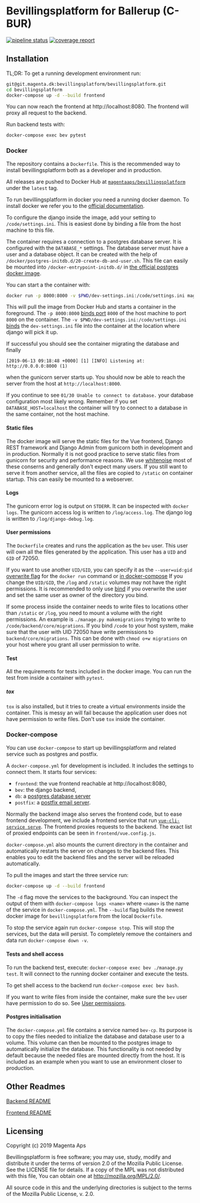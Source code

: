# Bevillingsplatform for Ballerup (C-BUR)
[![pipeline status](https://git.magenta.dk/bevillingsplatform/bevillingsplatform/badges/develop/pipeline.svg)](https://git.magenta.dk/bevillingsplatform/bevillingsplatform/commits/develop)
[![coverage report](https://git.magenta.dk/bevillingsplatform/bevillingsplatform/badges/develop/coverage.svg)](https://git.magenta.dk/bevillingsplatform/bevillingsplatform/commits/develop)

## Installation

TL;DR: To get a running development environment run:

```bash
git@git.magenta.dk:bevillingsplatform/bevillingsplatform.git
cd bevillingsplatform
docker-compose up -d --build frontend
```

You can now reach the frontend at http://localhost:8080. The frontend will proxy
all request to the backend.

Run backend tests with:
```bash
docker-compose exec bev pytest
```


### Docker

The repository contains a `Dockerfile`. This is the recommended way to install
bevillingsplatform both as a developer and in production.

All releases are pushed to Docker Hub at
[`magentaaps/bevillingsplatform`](https://hub.docker.com/r/magentaaps/bevillingsplatform)
under the `latest` tag.

To run bevillingsplatform in docker you need a running docker daemon. To install
docker we refer you to the [official
documentation](https://docs.docker.com/install/).

To configure the django inside the image, add your setting to
`/code/settings.ini`. This is easiest done by binding a file from the host
machine to this file.

The container requires a connection to a postgres database server. It is
configured with the `DATABASE_*` settings. The database server must have a user
and a database object. It can be created with the help of
`/docker/postgres-initdb.d/20-create-db-and-user.sh`. This file can easily be
mounted into `/docker-entrypoint-initdb.d/` in [the official postgres docker
image](https://hub.docker.com/_/postgres).

You can start a the container with:
```bash
docker run -p 8000:8000 -v $PWD/dev-settings.ini:/code/settings.ini magentaaps/bevillingsplatform:latest
```

This will pull the image from Docker Hub and starts a container in the
foreground. The `-p 8000:8000` [binds
port](https://docs.docker.com/engine/reference/commandline/run/#publish-or-expose-port--p---expose)
`8000` of the host machine to port `8000` on the container. The `-v
$PWD/dev-settings.ini:/code/settings.ini`
[binds](https://docs.docker.com/engine/reference/commandline/run/#mount-volume--v---read-only)
the `dev-settings.ini` file into the container at the location where django will
pick it up.

If successful you should see the container migrating the database and finally
```
[2019-06-13 09:18:48 +0000] [1] [INFO] Listening at: http://0.0.0.0:8000 (1)
```

when the gunicorn server starts up. You should now be able to reach the server
from the host at ``http://localhost:8000``.


If you continue to see `01/30 Unable to connect to database.` your database
configuration most likely wrong. Remember if you set `DATABASE_HOST=localhost`
the container will try to connect to a database in the same container, not the
host machine.


#### Static files

The docker image will serve the static files for the Vue frontend, Django REST
framework and Django Admin from gunicorn both in development and in production.
Normally it is not good practice to serve static files from gunicorn for
security and performance reasons. We use
[whitenoise](https://pypi.org/project/whitenoise/) most of these conserns and
generally don't expect many users. If you still want to serve it from another
service, all the files are copied to `/static` on container startup. This can
easily be mounted to a webserver.


#### Logs

The gunicorn error log is output on `STDERR`. It can be inspected with `docker
logs`. The gunicorn access log is written to `/log/access.log`. The django log
is written to `/log/django-debug.log`.


#### User permissions

The `Dockerfile` creates and runs the application as the `bev` user.
This user will own all the files generated by the application. This user has a
``UID`` and ``GID`` of 72050.

If you want to use another ``UID/GID``, you can specify it as the
`--user=uid:gid` [overwrite
flag](https://docs.docker.com/engine/reference/run/#user) for the ``docker run``
command or [in
docker-compose](https://docs.docker.com/compose/compose-file/#domainname-hostname-ipc-mac_address-privileged-read_only-shm_size-stdin_open-tty-user-working_dir)
If you change the `UID/GID`, the `/log` and `/static` volumes may not have the
right permissions. It is recommended to only use
[bind](https://docs.docker.com/storage/bind-mounts/) if you overwrite the user
and set the same user as owner of the directory you bind.

If some process inside the container needs to write files to locations other
than `/static` or `/log`, you need to mount a volume with the right permissions.
An example is `./manage.py makemigrations` trying to write to
`/code/backend/core/migrations`. If you bind `/code` to your host system, make
sure that the user with UID 72050 have write permissions to
`backend/core/migrations`. This can be done with `chmod o+w migrations` on your
host where you grant all user permission to write.


#### Test

All the requirements for tests included in the docker image. You can run the
test from inside a container with `pytest`.

##### tox
`tox` is also installed, but it tries to create a virtual environments inside
the container. This is messy an will fail because the application user does not
have permission to write files. Don't use `tox` inside the container.


### Docker-compose

You can use ``docker-compose`` to start up bevillingsplatform and related
service such as postgres and postfix.

A `docker-compose.yml` for development is included. It includes the settings
to connect them. It starts four services:

- `frontend`: the vue frontend reachable at  http://localhost:8080,
- `bev`: the django backend,
- `db`: a [postgres database server](https://hub.docker.com/_/postgres)
- `postfix`: a [postfix email server](https://hub.docker.com/r/catatnight/postfix).

Normally the backend image also serves the frontend code, but to ease frontend
development, we include a frontend service that run [`vue-cli-service
serve`](https://cli.vuejs.org/guide/cli-service.html). The frontend proxies
requests to the backend. The exact list of proxied endpoints can be seen in
`frontend/vue.config.js`.

`docker-compose.yml` also mounts the current directory in the container and
automatically restarts the server on changes to the backend files. This enables
you to edit the backend files and the server will be reloaded automatically.

To pull the images and start the three service run:
```bash
docker-compose up -d --build frontend
```

The `-d` flag move the services to the background. You can inspect the output of
them with `docker-compose logs <name>` where `<name>` is the name of the service
in `docker-compose.yml`. The `--build` flag builds the newest docker image for
`bevillingsplatform` from the local `Dockerfile`.

To stop the service again run `docker-compose stop`. This will stop the
services, but the data will persist. To completely remove the containers and
data run `docker-compose down -v`.


#### Tests and shell access

To run the backend test, execute: `docker-compose exec bev ./manage.py test`. It
will connect to the running docker container and execute the tests.

To get shell access to the backend run `docker-compose exec bev bash`.

If you want to write files from inside the container, make sure the `bev` user
have permission to do so. See [User permissions](#user-permissions).


#### Postgres initialisation

The ``docker-compose.yml`` file contains a service named ``bev-cp``. Its purpose
is to copy the files needed to initialize the database and database user to a
volume. This volume can then be mounted to the postgres image to automatically
initialize the database. This functionality is not needed by default because the
needed files are mounted directly from the host. It is included as an example
when you want to use an environment closer to production.


## Other Readmes

[Backend README](backend/README.md)

[Frontend README](frontend/README.md)

## Licensing

Copyright (c) 2019 Magenta Aps

Bevillingsplatform is free software; you may use, study, modify and
distribute it under the terms of version 2.0 of the Mozilla Public
License. See the LICENSE file for details. If a copy of the MPL was not
distributed with this file, You can obtain one at
http://mozilla.org/MPL/2.0/.

All source code in this and the underlying directories is subject to
the terms of the Mozilla Public License, v. 2.0.